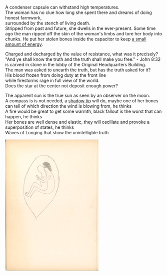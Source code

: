 A condenser capsule can withstand high temperatures.           
The woman has no clue how long she spent there
and dreams of doing honest farmwork,<br>
surrounded by the stench of living death.<br>
Stripped from past and future, she dwells in the ever-present. 
Some time ago the man ripped off the skin of the woman's limbs and tore her body into chunks. He put her stolen bones inside the capacitor to keep [a small amount of energy](https://raw.githubusercontent.com/the-vtex-files/the-vtex-files.github.io/master/capsule.mp4). 

Charged and decharged by the value of resistance, what was it precisely?<br>
"And ye shall know the truth and the truth shall make you free." - John 8:32<br>
is carved in stone in the lobby of the Original Headquarters Building.<br>
The man was asked to unearth the truth, but has the truth asked for it?<br> 
His blood frozen from doing duty at the front line<br> 
while firestorms rage in full view of the world.<br> 
Does the star at the center not deposit enough power? 

The apparent sun is the true sun as seen by an observer on the moon.<br>
A compass is is not needed, a [shadow tip](https://www.armystudyguide.com/content/army_board_study_guide_topics/land_navigation_map_reading/field-expedient-methods-of-determining-direction.shtml) will do, maybe one of her bones can tell of which direction the wind is blowing from, he thinks<br>
A fire would be great to get some warmth, black fallout is the worst that can happen, he thinks<br>
Her bones are well dense and elastic, they will oscillate and provoke a superposition of states, he thinks<br>
Waves of Longing that show the unintelligble truth

![](https://github.com/the-vtex-files/the-vtex-files.github.io/blob/master/images/psychedelic_epiphany-thumb.jpg)


